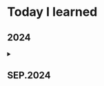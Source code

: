 # **Today I learned**
## 2024
<details>
  <summary>
    <h2>SEP.2024</h2>
    </summary>
<details>
  <summary>
   <h4>08.SEP </h4>
  </summary>
  - Learned basic git commands <br>
  - Practiced Git commit and push <br>
      <details>
        <summary> 
        - SQL
        </summary>
          - Relational Database <br>
        - is declarative <br>
        <details>
        <summary>
          1.sqlite
        </summary>
          - scoop <br>
          - powershell <br>
          - Scoop is installed by default without admin privileges <br>
          - scoop bucket add main
          - scoop install main/sqlite
          - sqlite3 <br>
        </details>
    </details>
</details>
<details>
  <summary>
    <h4>09.SEP</h4>
  </summary>
  - Enter at the specified path<br>
  <pre><code>New-Item database.db</code></pre>
</details>
</details>
